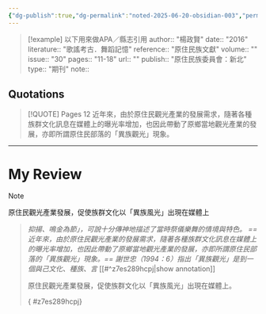 ```yaml
---
{"dg-publish":true,"dg-permalink":"noted-2025-06-20-obsidian-003","permalink":"/noted-2025-06-20-obsidian-003/","title":"原住民觀光產業發展，促使族群文化以「異族風光」出現在媒體上","tags":["豐年節","Reading_Notes"],"noteIcon":"3","created":"2025-05-12T17:51:27.000+08:00","updated":"2025-06-20T12:02:48.154+08:00"}
---
```





> [!example] 以下用來做APA／縣志引用
> 	author:: "楊政賢"
> 	date:: "2016"
> 	literature:: "歌謠考古．舞蹈記憶"
> 	reference:: "原住民族文獻"
> 		volume:: ""
> 		issue:: "30"
> 		pages:: "11-18"
> 	url:: ""
> 		publish:: "原住民族委員會：新北"
> 	type:: "期刊"	
> 		note:: 


## Quotations



> [!QUOTE] Pages  12
> 近年來，由於原住民觀光產業的發展需求，隨著各種族群文化訊息在媒體上的曝光率增加，也因此帶動了原鄉當地觀光產業的發展，亦即所謂原住民部落的「異族觀光」現象。


---

# My Review



> [!NOTE] 
> 原住民觀光產業發展，促使族群文化以「異族風光」出現在媒體上




>
>*抑揚、鳴金為節」，可說十分傳神地描述了當時祭儀樂舞的情境與特色。 ==近年來，由於原住民觀光產業的發展需求，隨著各種族群文化訊息在媒體上的曝光率增加，也因此帶動了原鄉當地觀光產業的發展，亦即所謂原住民部落的「異族觀光」現象。== 謝世忠（1994：6）指出「異族觀光」是到一個與己文化、種族、言*
>[[#^z7es289hcpj|show annotation]]
>
>原住民觀光產業發展，促使族群文化以「異族風光」出現在媒體上。
>
>{ #z7es289hcpj}


